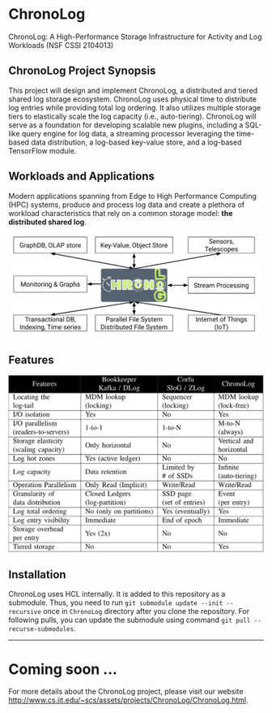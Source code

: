 # ChronoLog

ChronoLog: A High-Performance Storage Infrastructure for Activity and Log Workloads (NSF CSSI 2104013)

## ChronoLog Project Synopsis

This project will design and implement ChronoLog, a distributed and tiered shared log storage ecosystem. ChronoLog uses physical time to distribute log entries while providing total log ordering. It also utilizes multiple storage tiers to elastically scale the log capacity (i.e., auto-tiering). ChronoLog will serve as a foundation for developing scalable new plugins, including a SQL-like query engine for log data, a streaming processor leveraging the time-based data distribution, a log-based key-value store, and a log-based TensorFlow module.

## Workloads and Applications

Modern applications spanning from Edge to High Performance Computing (HPC) systems, produce and process log data and create a plethora of workload characteristics that rely on a common storage model: **the distributed shared log**.

![Log centric paradigm](/doc/images/log_centric_paradigm.svg)

## Features

![Feature matrix](/doc/images/feature-matrix.png)

## Installation

ChronoLog uses HCL internally. It is added to this repository as a submodule. Thus, you need to run `git submodule update --init --recursive` once in `ChronoLog` directory after you clone the repository. For following pulls, you can update the submodule using command `git pull --recurse-submodules`.

------
# Coming soon ...

For more details about the ChronoLog project, please visit our website http://www.cs.iit.edu/~scs/assets/projects/ChronoLog/ChronoLog.html.
